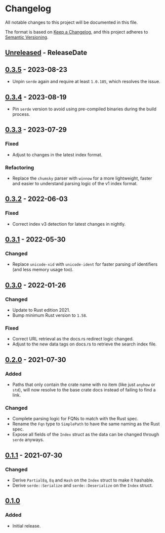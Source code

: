 <!-- markdownlint-disable MD024 -->

# Changelog

All notable changes to this project will be documented in this file.

The format is based on [Keep a Changelog](https://keepachangelog.com/en/1.0.0/), and this project adheres to [Semantic Versioning](https://semver.org/spec/v2.0.0.html).

## [Unreleased] - ReleaseDate

## [0.3.5] - 2023-08-23

- Unpin `serde` again and require at least `1.0.185`, which resolves the issue.

## [0.3.4] - 2023-08-19

- Pin `serde` version to avoid using pre-compiled binaries during the build process.

## [0.3.3] - 2023-07-29

### Fixed

- Adjust to changes in the latest index format.

### Refactoring

- Replace the `chumsky` parser with `winnow` for a more lightweight, faster and easier to understand parsing logic of the v1 index format.

## [0.3.2] - 2022-06-03

### Fixed

- Correct index v3 detection for latest changes in nightly.

## [0.3.1] - 2022-05-30

### Changed

- Replace `unicode-xid` with `unicode-ident` for faster parsing of identifiers (and less memory usage too).

## [0.3.0] - 2022-01-26

### Changed

- Update to Rust edition 2021.
- Bump minimum Rust version to `1.58`.

### Fixed

- Correct URL retrieval as the docs.rs redirect logic changed.
- Adjust to the new data tags on docs.rs to retrieve the search index file.

## [0.2.0] - 2021-07-30

### Added

- Paths that only contain the crate name with no item (like just `anyhow` or `std`), will now resolve to the base crate docs instead of failing to find a link.

### Changed

- Complete parsing logic for FQNs to match with the Rust spec.
- Rename the `Fqn` type to `SimplePath` to have the same naming as the Rust spec.
- Expose all fields of the `Index` struct as the data can be changed through `serde` anyways.

## [0.1.1] - 2021-07-30

### Changed

- Derive `PartialEq`, `Eq` and `Hash` on the `Index` struct to make it hashable.
- Derive `serde::Serialize` and `serde::Deserialize` on the `Index` struct.

## [0.1.0]

### Added

- Initial release.

[Unreleased]: https://github.com/dnaka91/docsearch/compare/v0.3.5...HEAD
[0.3.5]: https://github.com/dnaka91/docsearch/compare/v0.3.4...v0.3.5
[0.3.4]: https://github.com/dnaka91/docsearch/compare/v0.3.3...v0.3.4
[0.3.3]: https://github.com/dnaka91/docsearch/compare/v0.3.2...v0.3.3
[0.3.2]: https://github.com/dnaka91/docsearch/compare/v0.3.1...v0.3.2
[0.3.1]: https://github.com/dnaka91/docsearch/compare/v0.3.0...v0.3.1
[0.3.0]: https://github.com/dnaka91/docsearch/compare/v0.2.0...v0.3.0
[0.2.0]: https://github.com/dnaka91/docsearch/compare/v0.1.1...v0.2.0
[0.1.1]: https://github.com/dnaka91/docsearch/compare/v0.1.0...v0.1.1
[0.1.0]: https://github.com/dnaka91/docsearch/releases/tag/v0.1.0
